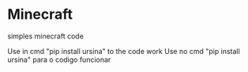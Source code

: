 # Minecraft
simples minecraft code

Use in cmd "pip install ursina" to the code work
Use no cmd "pip install ursina" para o codigo funcionar
